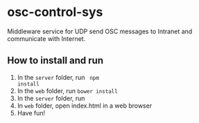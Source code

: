 # osc-control-sys
Middleware service for UDP send OSC messages to Intranet and communicate with Internet.

## How to install and run
1. In the <code>server</code> folder, run <code> npm install</code>
2. In the <code>web</code> folder, run <code>bower install</code>
3. In the <code>server</code> folder, run 
4. In <code>web</code> folder, open index.html in a web browser
5. Have fun!

